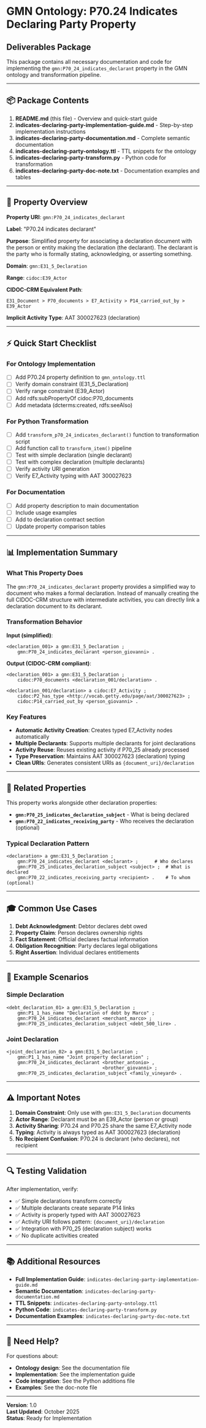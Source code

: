 # GMN Ontology: P70.24 Indicates Declaring Party Property
## Deliverables Package

This package contains all necessary documentation and code for implementing the `gmn:P70_24_indicates_declarant` property in the GMN ontology and transformation pipeline.

---

## 📦 Package Contents

1. **README.md** (this file) - Overview and quick-start guide
2. **indicates-declaring-party-implementation-guide.md** - Step-by-step implementation instructions
3. **indicates-declaring-party-documentation.md** - Complete semantic documentation
4. **indicates-declaring-party-ontology.ttl** - TTL snippets for the ontology
5. **indicates-declaring-party-transform.py** - Python code for transformation
6. **indicates-declaring-party-doc-note.txt** - Documentation examples and tables

---

## 🎯 Property Overview

**Property URI**: `gmn:P70_24_indicates_declarant`

**Label**: "P70.24 indicates declarant"

**Purpose**: Simplified property for associating a declaration document with the person or entity making the declaration (the declarant). The declarant is the party who is formally stating, acknowledging, or asserting something.

**Domain**: `gmn:E31_5_Declaration`

**Range**: `cidoc:E39_Actor`

**CIDOC-CRM Equivalent Path**:
```
E31_Document > P70_documents > E7_Activity > P14_carried_out_by > E39_Actor
```

**Implicit Activity Type**: AAT 300027623 (declaration)

---

## ⚡ Quick Start Checklist

### For Ontology Implementation
- [ ] Add P70.24 property definition to `gmn_ontology.ttl`
- [ ] Verify domain constraint (E31_5_Declaration)
- [ ] Verify range constraint (E39_Actor)
- [ ] Add rdfs:subPropertyOf cidoc:P70_documents
- [ ] Add metadata (dcterms:created, rdfs:seeAlso)

### For Python Transformation
- [ ] Add `transform_p70_24_indicates_declarant()` function to transformation script
- [ ] Add function call to `transform_item()` pipeline
- [ ] Test with simple declaration (single declarant)
- [ ] Test with complex declaration (multiple declarants)
- [ ] Verify activity URI generation
- [ ] Verify E7_Activity typing with AAT 300027623

### For Documentation
- [ ] Add property description to main documentation
- [ ] Include usage examples
- [ ] Add to declaration contract section
- [ ] Update property comparison tables

---

## 📊 Implementation Summary

### What This Property Does

The `gmn:P70_24_indicates_declarant` property provides a simplified way to document who makes a formal declaration. Instead of manually creating the full CIDOC-CRM structure with intermediate activities, you can directly link a declaration document to its declarant.

### Transformation Behavior

**Input (simplified)**:
```turtle
<declaration_001> a gmn:E31_5_Declaration ;
    gmn:P70_24_indicates_declarant <person_giovanni> .
```

**Output (CIDOC-CRM compliant)**:
```turtle
<declaration_001> a gmn:E31_5_Declaration ;
    cidoc:P70_documents <declaration_001/declaration> .

<declaration_001/declaration> a cidoc:E7_Activity ;
    cidoc:P2_has_type <http://vocab.getty.edu/page/aat/300027623> ;
    cidoc:P14_carried_out_by <person_giovanni> .
```

### Key Features

- **Automatic Activity Creation**: Creates typed E7_Activity nodes automatically
- **Multiple Declarants**: Supports multiple declarants for joint declarations
- **Activity Reuse**: Reuses existing activity if P70_25 already processed
- **Type Preservation**: Maintains AAT 300027623 (declaration) typing
- **Clean URIs**: Generates consistent URIs as `{document_uri}/declaration`

---

## 🔗 Related Properties

This property works alongside other declaration properties:

- **`gmn:P70_25_indicates_declaration_subject`** - What is being declared
- **`gmn:P70_22_indicates_receiving_party`** - Who receives the declaration (optional)

### Typical Declaration Pattern

```turtle
<declaration> a gmn:E31_5_Declaration ;
    gmn:P70_24_indicates_declarant <declarant> ;      # Who declares
    gmn:P70_25_indicates_declaration_subject <subject> ;  # What is declared
    gmn:P70_22_indicates_receiving_party <recipient> .    # To whom (optional)
```

---

## 🎓 Common Use Cases

1. **Debt Acknowledgment**: Debtor declares debt owed
2. **Property Claim**: Person declares ownership rights
3. **Fact Statement**: Official declares factual information
4. **Obligation Recognition**: Party declares legal obligations
5. **Right Assertion**: Individual declares entitlements

---

## 📝 Example Scenarios

### Simple Declaration
```turtle
<debt_declaration_01> a gmn:E31_5_Declaration ;
    gmn:P1_1_has_name "Declaration of debt by Marco" ;
    gmn:P70_24_indicates_declarant <merchant_marco> ;
    gmn:P70_25_indicates_declaration_subject <debt_500_lire> .
```

### Joint Declaration
```turtle
<joint_declaration_02> a gmn:E31_5_Declaration ;
    gmn:P1_1_has_name "Joint property declaration" ;
    gmn:P70_24_indicates_declarant <brother_antonio> ,
                                   <brother_giovanni> ;
    gmn:P70_25_indicates_declaration_subject <family_vineyard> .
```

---

## ⚠️ Important Notes

1. **Domain Constraint**: Only use with `gmn:E31_5_Declaration` documents
2. **Actor Range**: Declarant must be an E39_Actor (person or group)
3. **Activity Sharing**: P70.24 and P70.25 share the same E7_Activity node
4. **Typing**: Activity is always typed as AAT 300027623 (declaration)
5. **No Recipient Confusion**: P70.24 is declarant (who declares), not recipient

---

## 🔍 Testing Validation

After implementation, verify:
- ✅ Simple declarations transform correctly
- ✅ Multiple declarants create separate P14 links
- ✅ Activity is properly typed with AAT 300027623
- ✅ Activity URI follows pattern: `{document_uri}/declaration`
- ✅ Integration with P70_25 (declaration subject) works
- ✅ No duplicate activities created

---

## 📚 Additional Resources

- **Full Implementation Guide**: `indicates-declaring-party-implementation-guide.md`
- **Semantic Documentation**: `indicates-declaring-party-documentation.md`
- **TTL Snippets**: `indicates-declaring-party-ontology.ttl`
- **Python Code**: `indicates-declaring-party-transform.py`
- **Documentation Examples**: `indicates-declaring-party-doc-note.txt`

---

## 🤝 Need Help?

For questions about:
- **Ontology design**: See the documentation file
- **Implementation**: See the implementation guide
- **Code integration**: See the Python additions file
- **Examples**: See the doc-note file

---

**Version**: 1.0  
**Last Updated**: October 2025  
**Status**: Ready for Implementation
